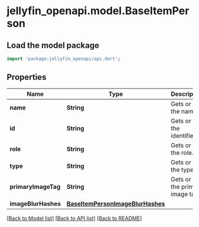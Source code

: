 # jellyfin_openapi.model.BaseItemPerson

## Load the model package
```dart
import 'package:jellyfin_openapi/api.dart';
```

## Properties
Name | Type | Description | Notes
------------ | ------------- | ------------- | -------------
**name** | **String** | Gets or sets the name. | [optional] 
**id** | **String** | Gets or sets the identifier. | [optional] 
**role** | **String** | Gets or sets the role. | [optional] 
**type** | **String** | Gets or sets the type. | [optional] 
**primaryImageTag** | **String** | Gets or sets the primary image tag. | [optional] 
**imageBlurHashes** | [**BaseItemPersonImageBlurHashes**](BaseItemPersonImageBlurHashes.md) |  | [optional] 

[[Back to Model list]](../README.md#documentation-for-models) [[Back to API list]](../README.md#documentation-for-api-endpoints) [[Back to README]](../README.md)


